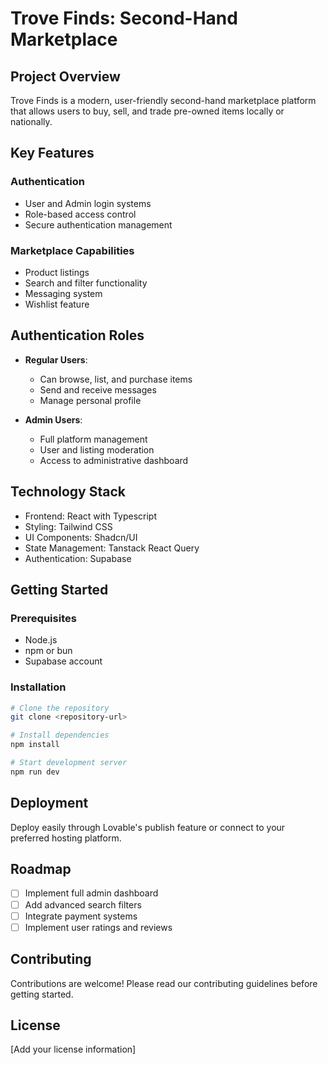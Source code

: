 
# Trove Finds: Second-Hand Marketplace

## Project Overview

Trove Finds is a modern, user-friendly second-hand marketplace platform that allows users to buy, sell, and trade pre-owned items locally or nationally.

## Key Features

### Authentication
- User and Admin login systems
- Role-based access control
- Secure authentication management

### Marketplace Capabilities
- Product listings
- Search and filter functionality
- Messaging system
- Wishlist feature

## Authentication Roles

- **Regular Users**: 
  - Can browse, list, and purchase items
  - Send and receive messages
  - Manage personal profile

- **Admin Users**:
  - Full platform management
  - User and listing moderation
  - Access to administrative dashboard

## Technology Stack

- Frontend: React with Typescript
- Styling: Tailwind CSS
- UI Components: Shadcn/UI
- State Management: Tanstack React Query
- Authentication: Supabase

## Getting Started

### Prerequisites
- Node.js
- npm or bun
- Supabase account

### Installation

```sh
# Clone the repository
git clone <repository-url>

# Install dependencies
npm install

# Start development server
npm run dev
```

## Deployment

Deploy easily through Lovable's publish feature or connect to your preferred hosting platform.

## Roadmap

- [ ] Implement full admin dashboard
- [ ] Add advanced search filters
- [ ] Integrate payment systems
- [ ] Implement user ratings and reviews

## Contributing

Contributions are welcome! Please read our contributing guidelines before getting started.

## License

[Add your license information]
```
